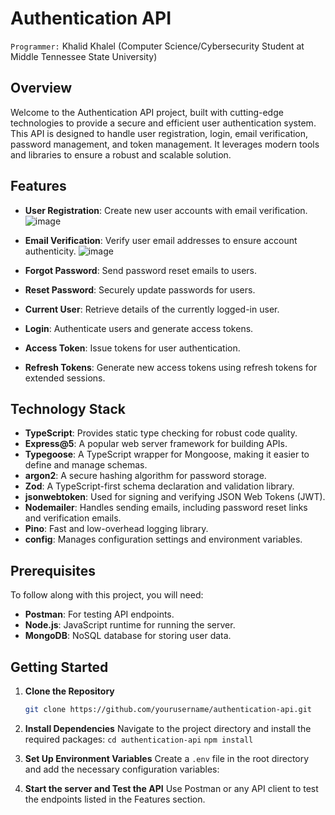 # Authentication API
`Programmer:` Khalid Khalel (Computer Science/Cybersecurity Student at Middle Tennessee State University) 
## Overview

Welcome to the Authentication API project, built with cutting-edge technologies to provide a secure and efficient user authentication system. This API is designed to handle user registration, login, email verification, password management, and token management. It leverages modern tools and libraries to ensure a robust and scalable solution.

## Features

- **User Registration**: Create new user accounts with email verification.
 ![image](https://github.com/user-attachments/assets/673b7bdd-052b-495d-8eb0-6cdea5fea6ad)

  
- **Email Verification**: Verify user email addresses to ensure account authenticity.
![image](https://github.com/user-attachments/assets/bc513fbc-5b7f-4bea-b9f7-9681317341f2)

- **Forgot Password**: Send password reset emails to users.
- **Reset Password**: Securely update passwords for users.
- **Current User**: Retrieve details of the currently logged-in user.
- **Login**: Authenticate users and generate access tokens.
- **Access Token**: Issue tokens for user authentication.
- **Refresh Tokens**: Generate new access tokens using refresh tokens for extended sessions.

## Technology Stack

- **TypeScript**: Provides static type checking for robust code quality.
- **Express@5**: A popular web server framework for building APIs.
- **Typegoose**: A TypeScript wrapper for Mongoose, making it easier to define and manage schemas.
- **argon2**: A secure hashing algorithm for password storage.
- **Zod**: A TypeScript-first schema declaration and validation library.
- **jsonwebtoken**: Used for signing and verifying JSON Web Tokens (JWT).
- **Nodemailer**: Handles sending emails, including password reset links and verification emails.
- **Pino**: Fast and low-overhead logging library.
- **config**: Manages configuration settings and environment variables.

## Prerequisites

To follow along with this project, you will need:

- **Postman**: For testing API endpoints.
- **Node.js**: JavaScript runtime for running the server.
- **MongoDB**: NoSQL database for storing user data.

## Getting Started

1. **Clone the Repository**

   ```bash
   git clone https://github.com/yourusername/authentication-api.git

2. **Install Dependencies**
   Navigate to the project directory and install the required packages:
   `cd authentication-api`
   `npm install`

3. **Set Up Environment Variables**
Create a `.env` file in the root directory and add the necessary configuration variables:

4. **Start the server and Test the API**
   Use Postman or any API client to test the endpoints listed in the Features section.
